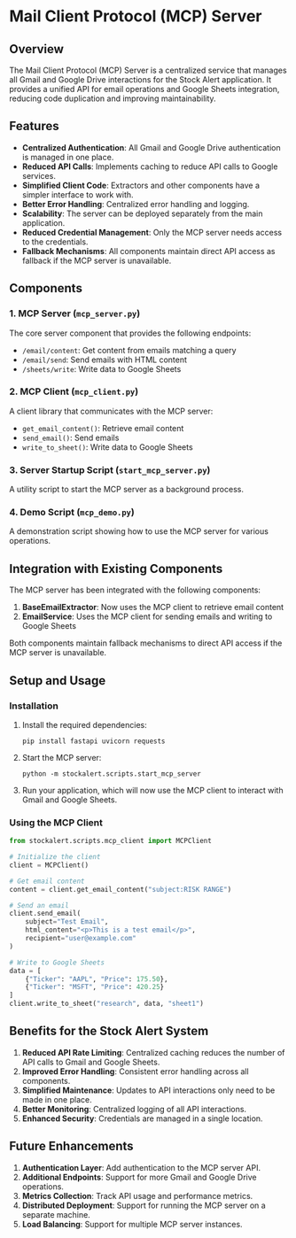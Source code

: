 # Mail Client Protocol (MCP) Server

## Overview

The Mail Client Protocol (MCP) Server is a centralized service that manages all Gmail and Google Drive interactions for the Stock Alert application. It provides a unified API for email operations and Google Sheets integration, reducing code duplication and improving maintainability.

## Features

- **Centralized Authentication**: All Gmail and Google Drive authentication is managed in one place.
- **Reduced API Calls**: Implements caching to reduce API calls to Google services.
- **Simplified Client Code**: Extractors and other components have a simpler interface to work with.
- **Better Error Handling**: Centralized error handling and logging.
- **Scalability**: The server can be deployed separately from the main application.
- **Reduced Credential Management**: Only the MCP server needs access to the credentials.
- **Fallback Mechanisms**: All components maintain direct API access as fallback if the MCP server is unavailable.

## Components

### 1. MCP Server (`mcp_server.py`)

The core server component that provides the following endpoints:

- `/email/content`: Get content from emails matching a query
- `/email/send`: Send emails with HTML content
- `/sheets/write`: Write data to Google Sheets

### 2. MCP Client (`mcp_client.py`)

A client library that communicates with the MCP server:

- `get_email_content()`: Retrieve email content
- `send_email()`: Send emails
- `write_to_sheet()`: Write data to Google Sheets

### 3. Server Startup Script (`start_mcp_server.py`)

A utility script to start the MCP server as a background process.

### 4. Demo Script (`mcp_demo.py`)

A demonstration script showing how to use the MCP server for various operations.

## Integration with Existing Components

The MCP server has been integrated with the following components:

1. **BaseEmailExtractor**: Now uses the MCP client to retrieve email content
2. **EmailService**: Uses the MCP client for sending emails and writing to Google Sheets

Both components maintain fallback mechanisms to direct API access if the MCP server is unavailable.

## Setup and Usage

### Installation

1. Install the required dependencies:
   ```
   pip install fastapi uvicorn requests
   ```

2. Start the MCP server:
   ```
   python -m stockalert.scripts.start_mcp_server
   ```

3. Run your application, which will now use the MCP client to interact with Gmail and Google Sheets.

### Using the MCP Client

```python
from stockalert.scripts.mcp_client import MCPClient

# Initialize the client
client = MCPClient()

# Get email content
content = client.get_email_content("subject:RISK RANGE")

# Send an email
client.send_email(
    subject="Test Email",
    html_content="<p>This is a test email</p>",
    recipient="user@example.com"
)

# Write to Google Sheets
data = [
    {"Ticker": "AAPL", "Price": 175.50},
    {"Ticker": "MSFT", "Price": 420.25}
]
client.write_to_sheet("research", data, "sheet1")
```

## Benefits for the Stock Alert System

1. **Reduced API Rate Limiting**: Centralized caching reduces the number of API calls to Gmail and Google Sheets.
2. **Improved Error Handling**: Consistent error handling across all components.
3. **Simplified Maintenance**: Updates to API interactions only need to be made in one place.
4. **Better Monitoring**: Centralized logging of all API interactions.
5. **Enhanced Security**: Credentials are managed in a single location.

## Future Enhancements

1. **Authentication Layer**: Add authentication to the MCP server API.
2. **Additional Endpoints**: Support for more Gmail and Google Drive operations.
3. **Metrics Collection**: Track API usage and performance metrics.
4. **Distributed Deployment**: Support for running the MCP server on a separate machine.
5. **Load Balancing**: Support for multiple MCP server instances.
